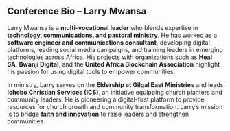 ## **Conference Bio – Larry Mwansa**

Larry Mwansa is a **multi-vocational leader** who blends expertise in **technology, communications, and pastoral ministry**. He has worked as a **software engineer and communications consultant**, developing digital platforms, leading social media campaigns, and training leaders in emerging technologies across Africa. His projects with organizations such as **Heal SA**, **Bwanji Digital**, and the **United Africa Blockchain Association** highlight his passion for using digital tools to empower communities.

In ministry, Larry serves on the **Eldership at Gilgal East Ministries** and leads **Ichebo Christian Services (ICS)**, an initiative equipping church planters and community leaders. He is pioneering a digital-first platform to provide resources for church growth and community transformation. Larry’s mission is to bridge **faith and innovation** to raise leaders and strengthen communities.
